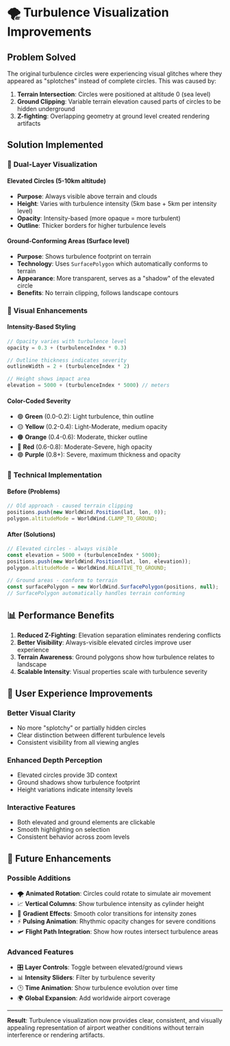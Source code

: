 # 🌪️ Turbulence Visualization Improvements

## Problem Solved

The original turbulence circles were experiencing visual glitches where they appeared as "splotches" instead of complete circles. This was caused by:

1. **Terrain Intersection**: Circles were positioned at altitude 0 (sea level)
2. **Ground Clipping**: Variable terrain elevation caused parts of circles to be hidden underground
3. **Z-fighting**: Overlapping geometry at ground level created rendering artifacts

## Solution Implemented

### 🚁 **Dual-Layer Visualization**

#### **Elevated Circles** (5-10km altitude)
- **Purpose**: Always visible above terrain and clouds
- **Height**: Varies with turbulence intensity (5km base + 5km per intensity level)
- **Opacity**: Intensity-based (more opaque = more turbulent)
- **Outline**: Thicker borders for higher turbulence levels

#### **Ground-Conforming Areas** (Surface level)
- **Purpose**: Shows turbulence footprint on terrain
- **Technology**: Uses `SurfacePolygon` which automatically conforms to terrain
- **Appearance**: More transparent, serves as a "shadow" of the elevated circle
- **Benefits**: No terrain clipping, follows landscape contours

### 🎨 **Visual Enhancements**

#### **Intensity-Based Styling**
```javascript
// Opacity varies with turbulence level
opacity = 0.3 + (turbulenceIndex * 0.3)

// Outline thickness indicates severity  
outlineWidth = 2 + (turbulenceIndex * 2)

// Height shows impact area
elevation = 5000 + (turbulenceIndex * 5000) // meters
```

#### **Color-Coded Severity**
- 🟢 **Green** (0.0-0.2): Light turbulence, thin outline
- 🟡 **Yellow** (0.2-0.4): Light-Moderate, medium opacity
- 🟠 **Orange** (0.4-0.6): Moderate, thicker outline
- 🔴 **Red** (0.6-0.8): Moderate-Severe, high opacity
- 🟣 **Purple** (0.8+): Severe, maximum thickness and opacity

### 🔧 **Technical Implementation**

#### **Before (Problems)**
```javascript
// Old approach - caused terrain clipping
positions.push(new WorldWind.Position(lat, lon, 0));
polygon.altitudeMode = WorldWind.CLAMP_TO_GROUND;
```

#### **After (Solutions)**
```javascript
// Elevated circles - always visible
const elevation = 5000 + (turbulenceIndex * 5000);
positions.push(new WorldWind.Position(lat, lon, elevation));
polygon.altitudeMode = WorldWind.RELATIVE_TO_GROUND;

// Ground areas - conform to terrain
const surfacePolygon = new WorldWind.SurfacePolygon(positions, null);
// SurfacePolygon automatically handles terrain conforming
```

## 📊 **Performance Benefits**

1. **Reduced Z-Fighting**: Elevation separation eliminates rendering conflicts
2. **Better Visibility**: Always-visible elevated circles improve user experience
3. **Terrain Awareness**: Ground polygons show how turbulence relates to landscape
4. **Scalable Intensity**: Visual properties scale with turbulence severity

## 🎯 **User Experience Improvements**

### **Better Visual Clarity**
- No more "splotchy" or partially hidden circles
- Clear distinction between different turbulence levels
- Consistent visibility from all viewing angles

### **Enhanced Depth Perception**
- Elevated circles provide 3D context
- Ground shadows show turbulence footprint
- Height variations indicate intensity levels

### **Interactive Features**
- Both elevated and ground elements are clickable
- Smooth highlighting on selection
- Consistent behavior across zoom levels

## 🔮 **Future Enhancements**

### **Possible Additions**
- 🌪️ **Animated Rotation**: Circles could rotate to simulate air movement
- 📈 **Vertical Columns**: Show turbulence intensity as cylinder height
- 🌈 **Gradient Effects**: Smooth color transitions for intensity zones
- ⚡ **Pulsing Animation**: Rhythmic opacity changes for severe conditions
- 🛩️ **Flight Path Integration**: Show how routes intersect turbulence areas

### **Advanced Features**
- 🎛️ **Layer Controls**: Toggle between elevated/ground views
- 📊 **Intensity Sliders**: Filter by turbulence severity
- 🕒 **Time Animation**: Show turbulence evolution over time
- 🌍 **Global Expansion**: Add worldwide airport coverage

---

**Result**: Turbulence visualization now provides clear, consistent, and visually appealing representation of airport weather conditions without terrain interference or rendering artifacts.
